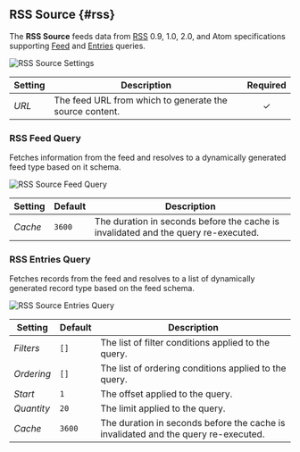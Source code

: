 ## RSS Source {#rss}

<div class="tm-resource-icon">
    <!--@include: @essentials-for-yootheme-pro/assets/brands/rss.svg-->
</div>

The **RSS Source** feeds data from [RSS](https://en.wikipedia.org/wiki/RSS) 0.9, 1.0, 2.0, and Atom specifications supporting [Feed](#rss-feed-query) and [Entries](#rss-entries-query) queries.

<!--@include: ./common-provider-settings.md-->

![RSS Source Settings](./assets/providers/rss-config.webp)

| Setting | Description | Required |
| --- | --- | :---: |
| *URL* | The feed URL from which to generate the source content. | &#x2713; |

### RSS Feed Query

Fetches information from the feed and resolves to a dynamically generated feed type based on it schema.

![RSS Source Feed Query](./assets/providers/rss-query-feed.webp)

| Setting | Default | Description |
| --- | --- | --- |
| *Cache* | `3600` | The duration in seconds before the cache is invalidated and the query re-executed. |

### RSS Entries Query

Fetches records from the feed and resolves to a list of dynamically generated record type based on the feed schema.

![RSS Source Entries Query](./assets/providers/rss-query-entries.webp)

| Setting | Default | Description |
| --- | --- | --- |
| *Filters* | `[]` | The list of filter conditions applied to the query. |
| *Ordering* | `[]` | The list of ordering conditions applied to the query. |
| *Start* | `1` | The offset applied to the query. |
| *Quantity* | `20` | The limit applied to the query. |
| *Cache* | `3600` | The duration in seconds before the cache is invalidated and the query re-executed. |
